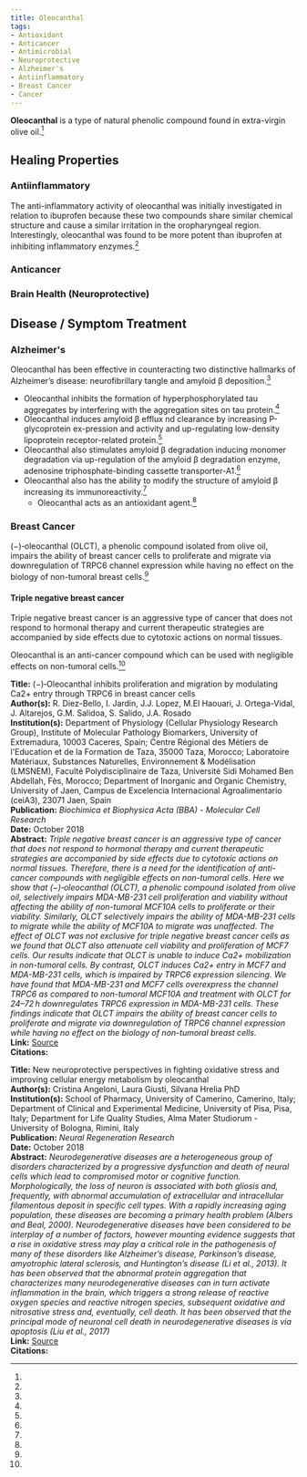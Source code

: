 ```yaml
---
title: Oleocanthal
tags:
- Antioxidant
- Anticancer
- Antimicrobial
- Neuroprotective
- Alzheimer's
- Antiinflammatory
- Breast Cancer
- Cancer
---
```

**Oleocanthal** is a type of natural phenolic compound found in extra-virgin olive oil.[^1]

## Healing Properties

### Antiinflammatory

The anti-inflammatory activity of oleocanthal was initially investigated in relation to ibuprofen because  these two compounds share similar chemical structure and cause a similar irritation in the oropharyngeal region. Interestingly, oleocanthal was found to be more potent than ibuprofen at inhibiting inflammatory enzymes.[^2]

### Anticancer

### Brain Health (Neuroprotective)

## Disease / Symptom Treatment

### Alzheimer's

Oleocanthal has been effective in counteracting two distinctive hallmarks of Alzheimer’s disease:  neurofibrillary  tangle  and  amyloid  β  deposition.[^2]

- Oleocanthal inhibits the formation of hyperphosphorylated tau aggregates by interfering with the aggregation sites on tau protein.[^2]
- Oleocanthal induces amyloid β efflux  nd clearance by increasing P-glycoprotein ex-pression and activity and up-regulating low-density lipoprotein receptor-related protein.[^2]
- Oleocanthal also stimulates amyloid β degradation inducing monomer degradation via up-regulation of the amyloid β  degradation enzyme, adenosine triphosphate-binding cassette transporter-A1.[^2]
- Oleocanthal also has the ability to modify the structure of amyloid β increasing its immunoreactivity.[^2]
    - Oleocanthal acts as an antioxidant agent.[^2]

### Breast Cancer

(−)‑oleocanthal (OLCT), a phenolic compound isolated from olive oil, impairs the ability of breast cancer cells to proliferate and migrate via downregulation of TRPC6 channel expression while having no effect on the biology of non-tumoral breast cells.[^1]

#### Triple negative breast cancer

Triple negative breast cancer is an aggressive type of cancer that does not respond to hormonal therapy and current therapeutic strategies are accompanied by side effects due to cytotoxic actions on normal tissues. 

Oleocanthal is an anti-cancer compound which can be used with negligible effects on non-tumoral cells.[^1]

[^1]:
**Title:** (−)‑Oleocanthal inhibits proliferation and migration by modulating Ca2+ entry through TRPC6 in breast cancer cells<br>**Author(s):** R. Diez-Bello, I. Jardin, J.J. Lopez, M.El Haouari, J. Ortega-Vidal, J. Altarejos, G.M. Salidoa, S. Salido, J.A. Rosado<br>**Institution(s):** Department of Physiology (Cellular Physiology Research Group), Institute of Molecular Pathology Biomarkers, University of Extremadura, 10003 Caceres, Spain; Centre Régional des Métiers de l'Education et de la Formation de Taza, 35000 Taza, Morocco; Laboratoire Matériaux, Substances Naturelles, Environnement & Modélisation (LMSNEM), Faculté Polydisciplinaire de Taza, Université Sidi Mohamed Ben Abdellah, Fès, Morocco; Department of Inorganic and Organic Chemistry, University of Jaen, Campus de Excelencia Internacional Agroalimentario (ceiA3), 23071 Jaen, Spain<br>**Publication:** <i>Biochimica et Biophysica Acta (BBA) - Molecular Cell Research</i><br>**Date:** October 2018<br>**Abstract:** <i>Triple negative breast cancer is an aggressive type of cancer that does not respond to hormonal therapy and current therapeutic strategies are accompanied by side effects due to cytotoxic actions on normal tissues. Therefore, there is a need for the identification of anti-cancer compounds with negligible effects on non-tumoral cells. Here we show that (−)‑oleocanthal (OLCT), a phenolic compound isolated from olive oil, selectively impairs MDA-MB-231 cell proliferation and viability without affecting the ability of non-tumoral MCF10A cells to proliferate or their viability. Similarly, OLCT selectively impairs the ability of MDA-MB-231 cells to migrate while the ability of MCF10A to migrate was unaffected. The effect of OLCT was not exclusive for triple negative breast cancer cells as we found that OLCT also attenuate cell viability and proliferation of MCF7 cells. Our results indicate that OLCT is unable to induce Ca2+ mobilization in non-tumoral cells. By contrast, OLCT induces Ca2+ entry in MCF7 and MDA-MB-231 cells, which is impaired by TRPC6 expression silencing. We have found that MDA-MB-231 and MCF7 cells overexpress the channel TRPC6 as compared to non-tumoral MCF10A and treatment with OLCT for 24–72 h downregulates TRPC6 expression in MDA-MB-231 cells. These findings indicate that OLCT impairs the ability of breast cancer cells to proliferate and migrate via downregulation of TRPC6 channel expression while having no effect on the biology of non-tumoral breast cells.</i><br>**Link:** [Source](https://doi.org/10.1016/j.bbamcr.2018.10.010)<br>**Citations:**   

[^2]: 
**Title:** New neuroprotective perspectives in fighting oxidative stress and improving cellular energy metabolism by oleocanthal<br>**Author(s):** Cristina Angeloni, Laura Giusti, Silvana Hrelia PhD<br>**Institution(s):**  School of Pharmacy, University of Camerino, Camerino, Italy; Department of Clinical and Experimental Medicine, University of Pisa, Pisa, Italy; Department for Life Quality Studies, Alma Mater Studiorum - University of Bologna, Rimini, Italy<br>**Publication:** <i>Neural Regeneration Research</i><br>**Date:** October 2018<br>**Abstract:** <i>Neurodegenerative diseases are a heterogeneous group of disorders characterized by a progressive dysfunction and death of neural cells which lead to compromised motor or cognitive function. Morphologically, the loss of neuron is associated with both gliosis and, frequently, with abnormal accumulation of extracellular and intracellular filamentous deposit in specific cell types. With a rapidly increasing aging population, these diseases are becoming a primary health problem (Albers and Beal, 2000). Neurodegenerative diseases have been considered to be interplay of a number of factors, however mounting evidence suggests that a rise in oxidative stress may play a critical role in the pathogenesis of many of these disorders like Alzheimer’s disease, Parkinson’s disease, amyotrophic lateral sclerosis, and Huntington’s disease (Li et al., 2013). It has been observed that the abnormal protein aggregation that characterizes many neurodegenerative diseases can in turn activate inflammation in the brain, which triggers a strong release of reactive oxygen species and reactive nitrogen species, subsequent oxidative and nitrosative stress and, eventually, cell death. It has been observed that the principal mode of neuronal cell death in neurodegenerative diseases is via apoptosis (Liu et al., 2017)</i><br>**Link:** [Source](http://www.nrronline.org/text.asp?2019/14/7/1217/251327)<br>**Citations:**

<!-- [^1]: 
**Title:** [ ]( )<br>
**Publication:** [ ]( )<br>
**Date:** <br>
**Study Type:** Animal Study, Commentary, Human Study: In Vitro - In Vivo - In Silico, Human: Case Report, Meta Analysis, Review<br>
**Author(s):** <br>
**Institution(s):** <br>
**Abstract:** <br>
[IPFS Link](https://ipfs.io/ipfs/) -->